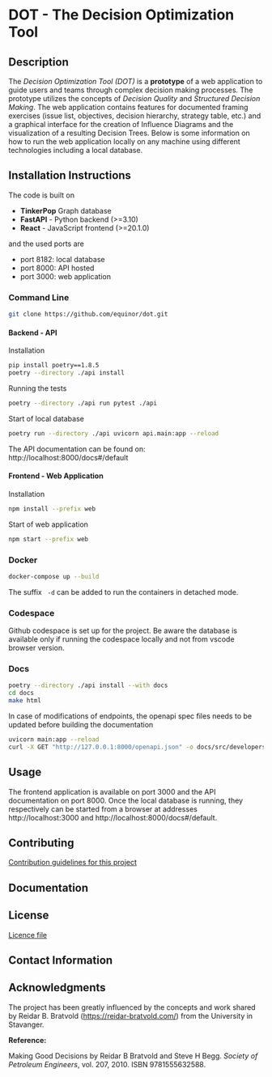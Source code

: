 # DOT - The Decision Optimization Tool

## Description

The *Decision Optimization Tool (DOT)* is a **prototype** of a web application to guide users and teams through complex decision making processes.
The prototype utilizes the concepts of *Decision Quality* and *Structured Decision Making*.
The web application contains features for documented framing exercises (issue list, objectives, decision hierarchy, strategy table, etc.) and a graphical interface for the creation of Influence Diagrams and the visualization of a resulting Decision Trees.
Below is some information on how to run the web application locally on any machine using different technologies including a local database.


## Installation Instructions

The code is built on

- **TinkerPop** Graph database
- **FastAPI** - Python backend (>=3.10)
- **React** - JavaScript frontend (>=20.1.0)


and the used ports are

- port 8182: local database
- port 8000: API hosted
- port 3000: web application

### Command Line

```bash
git clone https://github.com/equinor/dot.git
```


#### Backend - API

Installation

```bash
pip install poetry==1.8.5
poetry --directory ./api install
```

Running the tests

```bash
poetry --directory ./api run pytest ./api
```

Start of local database

```bash
poetry run --directory ./api uvicorn api.main:app --reload
```

The API documentation can be found on: http://localhost:8000/docs#/default

#### Frontend - Web Application

Installation

```bash
npm install --prefix web
```

Start of web application

```bash
npm start --prefix web
```

### Docker

```bash
docker-compose up --build
```

The suffix ` -d` can be added to run the containers in detached mode.

### Codespace

Github codespace is set up for the project. Be aware the database is available only if running the codespace locally and not from vscode browser version.


### Docs

```bash
poetry --directory ./api install --with docs
cd docs
make html
```

In case of modifications of endpoints, the openapi spec files needs to be updated before building the documentation

```bash
uvicorn main:app --reload
curl -X GET "http://127.0.0.1:8000/openapi.json" -o docs/src/developers/apiopenapi.json
```


## Usage


The frontend application is available on port 3000 and the API documentation on port 8000. Once the local database is running, they respectively can be started from a browser at addresses
http://localhost:3000 and http://localhost:8000/docs#/default.


## Contributing

[Contribution guidelines for this project](./CONTRIBUTING.md)

## Documentation

## License

[Licence file](./LICENSE)


## Contact Information

## Acknowledgments

The project has been greatly influenced by the concepts and work shared by Reidar B. Bratvold (https://reidar-bratvold.com/) from the University in Stavanger.


__Reference:__

Making Good Decisions by Reidar B Bratvold and Steve H Begg. _Society of Petroleum Engineers_, vol. 207,  2010. ISBN 9781555632588.
